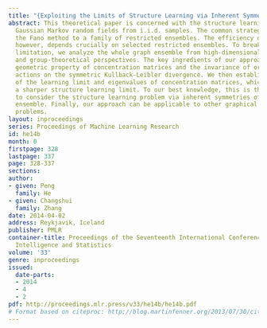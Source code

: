 ```yaml
---
title: "{Exploiting the Limits of Structure Learning via Inherent Symmetry}"
abstract: This theoretical paper is concerned with the structure learning limit for
  Gaussian Markov random fields from i.i.d. samples. The common strategy is applying
  the Fano method to a family of restricted ensembles. The efficiency of this method,
  however, depends crucially on selected restricted ensembles. To break through this
  limitation, we analyze the whole graph ensemble from high-dimensional geometric
  and group-theoretical perspectives. The key ingredients of our approach are the
  geometric property of concentration matrices and the invariance of orthogonal group
  actions on the symmetric Kullback-Leibler divergence. We then establish the connection
  of the learning limit and eigenvalues of concentration matrices, which leads to
  a sharper structure learning limit. To our best knowledge, this is the first paper
  to consider the structure learning problem via inherent symmetries of the whole
  ensemble. Finally, our approach can be applicable to other graphical structure learning
  problems.
layout: inproceedings
series: Proceedings of Machine Learning Research
id: he14b
month: 0
firstpage: 328
lastpage: 337
page: 328-337
sections: 
author:
- given: Peng
  family: He
- given: Changshui
  family: Zhang
date: 2014-04-02
address: Reykjavik, Iceland
publisher: PMLR
container-title: Proceedings of the Seventeenth International Conference on Artificial
  Intelligence and Statistics
volume: '33'
genre: inproceedings
issued:
  date-parts:
  - 2014
  - 4
  - 2
pdf: http://proceedings.mlr.press/v33/he14b/he14b.pdf
# Format based on citeproc: http://blog.martinfenner.org/2013/07/30/citeproc-yaml-for-bibliographies/
---
```

